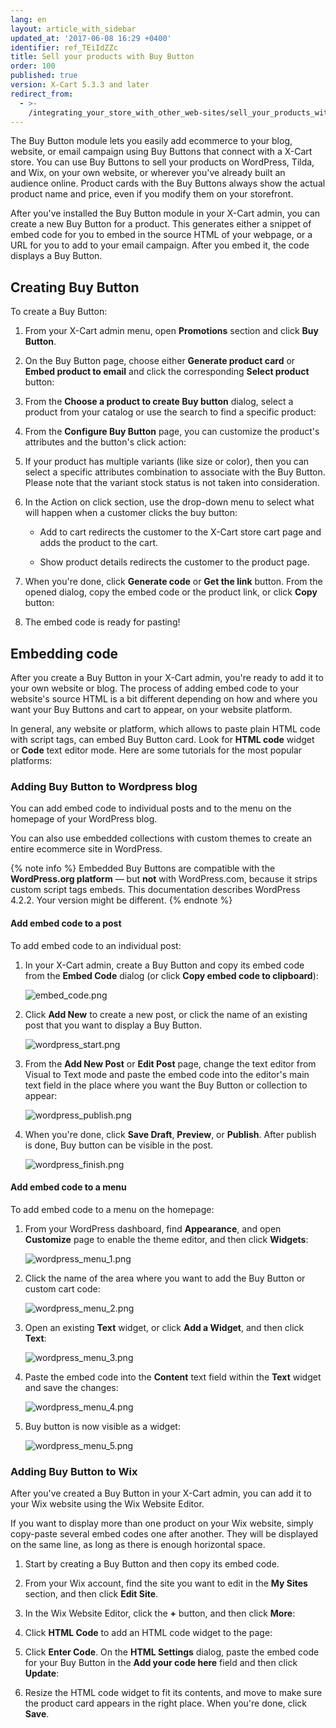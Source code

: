 ```yaml
---
lang: en
layout: article_with_sidebar
updated_at: '2017-06-08 16:29 +0400'
identifier: ref_TEiIdZZc
title: Sell your products with Buy Button
order: 100
published: true
version: X-Cart 5.3.3 and later
redirect_from:
  - >-
    /integrating_your_store_with_other_web-sites/sell_your_products_with_buy_button.html
---
```


The Buy Button module lets you easily add ecommerce to your blog, website, or email campaign using Buy Buttons that connect with a X-Cart store. You can use Buy Buttons to sell your products on WordPress, Tilda, and Wix, on your own website, or wherever you've already built an audience online. Product cards with the Buy Buttons always show the actual product name and price, even if you modify them on your storefront.

After you've installed the Buy Button module in your X-Cart admin, you can create a new Buy Button for a product. This generates either a snippet of embed code for you to embed in the source HTML of your webpage, or a URL for you to add to your email campaign. After you embed it, the code displays a Buy Button.

## Creating Buy Button

To create a Buy Button:

1.	From your X-Cart admin menu, open **Promotions** section and click **Buy Button**.

2.	On the Buy Button page, choose either **Generate product card** or **Embed product to email** and click the corresponding **Select product** button:

3.	From the **Choose a product to create Buy button** dialog, select a product from your catalog or use the search to find a specific product:

4.	From the **Configure Buy Button** page, you can customize the product's attributes and the button's click action:

5.	If your product has multiple variants (like size or color), then you can select a specific attributes combination to associate with the Buy Button. Please note that the variant stock status is not taken into consideration.

6.	In the Action on click section, use the drop-down menu to select what will happen when a customer clicks the buy button:

	-	Add to cart redirects the customer to the X-Cart store cart page and adds the product to the cart.
    
	-	Show product details redirects the customer to the product page.
    
7.	When you're done, click **Generate code** or **Get the link** button. From the opened dialog, copy the embed code or the product link, or click **Copy** button:

8.	The embed code is ready for pasting!

## Embedding code

After you create a Buy Button in your X-Cart admin, you're ready to add it to your own website or blog. The process of adding embed code to your website's source HTML is a bit different depending on how and where you want your Buy Buttons and cart to appear, on your website platform.

In general, any website or platform, which allows to paste plain HTML code with script tags, can embed Buy Button card. Look for **HTML code** widget or **Code** text editor mode. Here are some tutorials for the most popular platforms:

### Adding Buy Button to Wordpress blog

You can add embed code to individual posts and to the menu on the homepage of your WordPress blog.

You can also use embedded collections with custom themes to create an entire ecommerce site in WordPress.

{% note info %}
Embedded Buy Buttons are compatible with the **WordPress.org platform** — but **not** with WordPress.com, because it strips custom script tags embeds. This documentation describes WordPress 4.2.2. Your version might be different.
{% endnote %}

#### Add embed code to a post

To add embed code to an individual post:

1.	In your X-Cart admin, create a Buy Button and copy its embed code from the **Embed Code** dialog (or click **Copy embed code to clipboard**):

	![embed_code.png]({{site.baseurl}}/attachments/ref_TEiIdZZc/embed_code.png)

2.	Click **Add New** to create a new post, or click the name of an existing post that you want to display a Buy Button.

	![wordpress_start.png]({{site.baseurl}}/attachments/ref_TEiIdZZc/wordpress_start.png)

3.  From the **Add New Post** or **Edit Post** page, change the text editor from Visual to Text mode and paste the embed code into the editor's main text field in the place where you want the Buy Button or collection to appear:
	
	![wordpress_publish.png]({{site.baseurl}}/attachments/ref_TEiIdZZc/wordpress_publish.png)
    
5.	When you're done, click **Save Draft**, **Preview**, or **Publish**. After publish is done, Buy button can be visible in the post.

	![wordpress_finish.png]({{site.baseurl}}/attachments/ref_TEiIdZZc/wordpress_finish.png)


#### Add embed code to a menu

To add embed code to a menu on the homepage:

1.	From your WordPress dashboard, find __Appearance__, and open __Customize__ page to enable the theme editor, and then click __Widgets__:

	![wordpress_menu_1.png]({{site.baseurl}}/attachments/ref_TEiIdZZc/wordpress_menu_1.png)
    
2.	Click the name of the area where you want to add the Buy Button or custom cart code:

    ![wordpress_menu_2.png]({{site.baseurl}}/attachments/ref_TEiIdZZc/wordpress_menu_2.png)
    
3.	Open an existing **Text** widget, or click **Add a Widget**, and then click **Text**:

	![wordpress_menu_3.png]({{site.baseurl}}/attachments/ref_TEiIdZZc/wordpress_menu_3.png)	
    
4.	Paste the embed code into the **Content** text field within the **Text** widget and save the changes:

	![wordpress_menu_4.png]({{site.baseurl}}/attachments/ref_TEiIdZZc/wordpress_menu_4.png)

5.  Buy button is now visible as a widget:

	![wordpress_menu_5.png]({{site.baseurl}}/attachments/ref_TEiIdZZc/wordpress_menu_5.png)

### Adding Buy Button to Wix

After you've created a Buy Button in your X-Cart admin, you can add it to your Wix website using the Wix Website Editor.

If you want to display more than one product on your Wix website, simply copy-paste several embed codes one after another. They will be displayed on the same line, as long as there is enough horizontal space.

1.	Start by creating a Buy Button and then copy its embed code.

2.	From your Wix account, find the site you want to edit in the **My Sites** section, and then click **Edit Site**.

3.	In the Wix Website Editor, click the **+** button, and then click **More**:
    
4.	Click **HTML Code** to add an HTML code widget to the page:

5.	Click **Enter Code**. On the **HTML Settings** dialog, paste the embed code for your Buy Button in the **Add your code here** field and then click **Update**:
    
6.	Resize the HTML code widget to fit its contents, and move to make sure the product card appears in the right place. When you're done, click **Save**.
